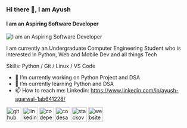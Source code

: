 ### Hi there 👋, I am Ayush
#### I am an Aspiring Software Developer
![I am an Aspiring Software Developer](https://github.com/AyushAgarwal764/AyushAgarwal764/blob/main/768px-Python-logo-notext.svg.png)

I am currently an Undergraduate Computer Engineering Student who is interested in Python, Web and Mobile Dev and all things Tech

Skills: Python / Git / Linux / VS Code

- 🔭 I’m currently working on Python Project and DSA 
- 🌱 I’m currently learning Python and DSA 
- 📫 How to reach me: Linkedin: https://www.linkedin.com/in/ayush-agarwal-1ab641228/ 


[<img src='https://cdn.jsdelivr.net/npm/simple-icons@3.0.1/icons/github.svg' alt='github' height='40'>](https://github.com/AayushAgarwal764)  [<img src='https://cdn.jsdelivr.net/npm/simple-icons@3.0.1/icons/linkedin.svg' alt='linkedin' height='40'>](https://www.linkedin.com/in/ayush-agarwal-1ab641228//)  [<img src='https://cdn.jsdelivr.net/npm/simple-icons@3.0.1/icons/codepen.svg' alt='codepen' height='40'>](https://codepen.io/aayushagarwal764)  [<img src='https://cdn.jsdelivr.net/npm/simple-icons@3.0.1/icons/codesandbox.svg' alt='codesandbox' height='40'>](https://codesandbox.io/u/aayushagarwal764)  [<img src='https://cdn.jsdelivr.net/npm/simple-icons@3.0.1/icons/stackoverflow.svg' alt='stackoverflow' height='40'>](https://stackoverflow.com/users/19543374)  [<img src='https://cdn.jsdelivr.net/npm/simple-icons@3.0.1/icons/icloud.svg' alt='website' height='40'>](https://about.me/ayush.agarwal)  

